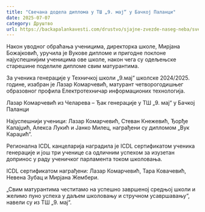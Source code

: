 ```yaml
---
title: "Свечана додела диплома у ТШ „9. мај“ у Бачкој Паланци"
date: 2025-07-07
category: Друштво
url: https://backapalankavesti.com/drustvo/sjajne-zvezde-naseg-neba/svecana-dodela-diploma-u-ts-9-maj-u-backoj-palanci/
---
```


Након уводног обраћања ученицима, директорка школе, Мирјана Божајковић, уручила је Вукове дипломе и пригодне поклоне најуспешнијим ученицима ове школе, након чега су одељењске старешине поделиле дипломе свим матурантима.

За ученика генерације у Техничкој школи „9.мај“ школске 2024/2025. године, изабран је Лазар Комарчевић, матурант четворогодишњег образовног профила Електротехничар информационих технологија.

Лазар Комарчевић из Челарева – Ђак генерације у ТШ „9. мај“ у Бачкој Паланци

Најуспешнији ученици: Лазар Комарчевић, Стеван Кнежевић, Ђорђе Калајџић, Алекса Лукић и Јанко Милец, награђени су дипломом „Вук Караџић“.

Регионална ICDL канцеларија наградила је ICDL сертификатом ученика генерације и још три ученице са одличним успехом за изузетан допринос у раду ученичког парламента током школовања.

ICDL сертификатом награђени: Лазар Комарчевић, Тара Ковачевић, Невена Зубац и Мирјана Жембери.

„Свим матурантима честитамо на успешно завршеној средњој школи и желимо пуно успеха у даљем школовању и стручном усавршавању“, навели су из ТШ „9. мај“.
